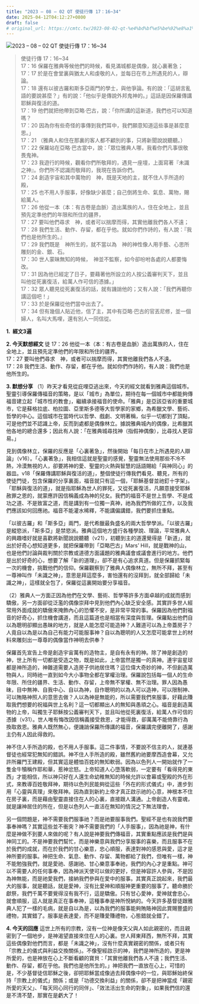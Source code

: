 ```yaml
---
title: "2023 – 08 – 02 QT 使徒行傳 17：16~34"
date: 2025-04-12T04:12:27+0800
draft: false
# original_url: https://cmtc.tw/2023-08-02-qt-%e4%bd%bf%e5%be%92%e8%a1%8c%e5%82%b3-17%ef%bc%9a1634
---
```


![2023 – 08 – 02 QT  使徒行傳 17：16\~34](/images/qt.jpg  "2023 – 08 – 02 QT  使徒行傳 17：16\~34")

> 使徒行傳 17：16\~34  
> 17：16 保羅在雅典等候他們的時候，看見滿城都是偶像，就心裏著急；  
> 17：17 於是在會堂裏與猶太人和虔敬的人，並每日在市上所遇見的人，辯論。  
> 17：18 還有以彼古羅和斯多亞兩門的學士，與他爭論。有的說：「這胡言亂語的要說甚麼？」有的說：「他似乎是傳說外邦鬼神的。」這話是因保羅傳講耶穌與復活的道。  
> 17：19 他們就把他帶到亞略‧巴古，說：「你所講的這新道，我們也可以知道嗎？  
> 17：20 因為你有些奇怪的事傳到我們耳中，我們願意知道這些事是甚麼意思。」  
> 17：21 （雅典人和住在那裏的客人都不顧別的事，只將新聞說說聽聽。）  
> 17：22 保羅站在亞略‧巴古當中，說：「眾位雅典人哪，我看你們凡事很敬畏鬼神。  
> 17：23 我遊行的時候，觀看你們所敬拜的，遇見一座壇，上面寫著『未識之神』。你們所不認識而敬拜的，我現在告訴你們。  
> 17：24 創造宇宙和其中萬物的　神，既是天地的主，就不住人手所造的殿，  
> 17：25 也不用人手服事，好像缺少甚麼；自己倒將生命、氣息、萬物，賜給萬人。  
> 17：26 他從一本（本：有古卷是血脈）造出萬族的人，住在全地上，並且預先定準他們的年限和所住的疆界，  
> 17：27 要叫他們尋求　神，或者可以揣摩而得，其實他離我們各人不遠；  
> 17：28 我們生活、動作、存留，都在乎他。就如你們作詩的，有人說：『我們也是他所生的。』  
> 17：29 我們既是　神所生的，就不當以為　神的神性像人用手藝、心思所雕刻的金、銀、石。  
> 17：30 世人蒙昧無知的時候，　神並不監察，如今卻吩咐各處的人都要悔改。  
> 17：31 因為他已經定了日子，要藉著他所設立的人按公義審判天下，並且叫他從死裏復活，給萬人作可信的憑據。」  
> 17：32 眾人聽見從死裏復活的話，就有譏誚他的；又有人說：「我們再聽你講這個吧！」  
> 17：33 於是保羅從他們當中出去了。  
> 17：34 但有幾個人貼近他，信了主，其中有亞略‧巴古的官丟尼修，並一個婦人，名叫大馬哩，還有別人一同信從。

**1.  經文3遍**

**2. 今天默想經文**
徒 17：26 他從一本（本：有古卷是血脈）造出萬族的人，住在全地上，並且預先定準他們的年限和所住的疆界。  
17：27 要叫他們尋求　神，或者可以揣摩而得，其實他離我們各人不遠。  
17：28 我們生活、動作、存留，都在乎他。就如你們作詩的，有人說：我們也是他所生的。

**3. 默想分享**
（1）昨天才看見從庇哩亞逃出來，今天的經文就看到雅典這個城市。聖靈引導保羅傳福音的策略，是以「城市」為單位，期待在每一個城市中都能夠傳福音建立起「城市性的教會」，繼續承接福音的使命。「雅典」是亞該亞省的重要城市，它是蘇格拉底、柏拉圖、亞里斯多德等大哲學家的家鄉，為希臘文學、藝術、哲學的中心。這個城市在當時代以哲學、戲劇、文明著稱，似乎一切都到了頂點，可是他們並不認識上帝，反而到處都是偶像林立。據說雅典城內的偶像，比希臘其他各地的總合還多；因此有人說：「在雅典城尋找神（指假神偶像），比尋找人更容易。」

見到偶像林立，保羅的反應是「心裏著急」，然後開始「每日在市上所遇見的人辯論」（v16）。「心裏著急」，我相信這就是聖靈的感覺，聖靈無法使用那些不冷不熱，冷漠無視的人，卻要將神的愛、聖靈的火熱與智慧的話語賜給「與神同心」的器皿。v18「保羅傳講耶穌與復活的道」，整個使徒行傳我們看見、聽見，所有的使徒門徒，包含保羅的分享裏面，福音就只有這一個，「耶穌基督並祂釘十字架」。「耶穌與復活的道」，就是指耶穌為世人的罪死，又從死裏復活，凡願意接受耶穌赦罪之恩的，就蒙應許因信稱義成為神的兒女。我們的福音不是世上哲學、不是成功之道、不是致富之道，而是講到有一位獨一真神，祂為我們所做的工作，以及我們應該如何回應祂。福音不能灌水稀釋，不能講偏講錯，我們要抓住重點。

「以彼古羅」和「斯多亞」兩門，是代希臘最負盛名的兩大哲學學派。「以彼古羅」是縱慾派，「斯多亞」是禁慾派。雅典這個地方盛行各種學說、理論，平常雅典人的興趣嗜好就是喜歡將新聞說說聽聽（v21），初聽到主的道還覺得是「新道」，就出於好奇心想知道更多，就把保羅帶到「亞略巴古」Mars’ Hill，就是戰神的山，也是他們討論與裁判關於宗教或道德方面議題的雅典議會或議會進行的地方。他們是出於好奇的心，想要了解「新的道理」，卻不是有心追求真道。但是保羅抓緊每一次的機會，挑戰他們的信仰。保羅觀察到了雅典人偶像林立，無所不拜，甚至有一尊神叫作「未識之神」，意思是拜這麼多，害怕還有的沒拜到，就全部歸給「未識之神」，這樣就全包了，保羅從這裏開始要分享福音。

（2）雅典人一方面正因為他們在文學、藝術、哲學等許多方面卓越的成就而感到驕傲，另一方面卻從泛濫的偶像崇拜中見到他們內心缺乏安全感。其實許多世人經常用外面成就的驕傲來掩飾內心的恐懼不安，是非常平常的事。保羅因為他們對福音的好奇心，抓住機會講道，而且這篇道也是相當有深度與哲理。保羅點出他們自以為聰明卻顯出愚昧的地方，就是人能怎麼可能造神？人難道可以為上帝蓋房子？人竟自以為是以為自己有能力可能服事神？自以為聰明的人又怎麼可能拿世上的材料來雕刻出一尊尊的偶像當作神明去供奉？

保羅首先宣告上帝是創造宇宙萬有的造物主，是自有永有的神。除了神是創造的神，世上所有一切都是受造之物，既是如此，上帝當然是獨一的真神。連宇宙星球都是神所造的，神難道需要人造房子供祂居住嗎？這位偉大奇妙的神，不但創造萬物與人，同時祂一直到如今大小事物全都在掌權治理。保羅說包括每一個人的生命年限、所住的疆界、生活、動作、存留，上帝無不掌權、無不治理。罪人因為愚昧，目中無神、自我中心、自以為神，自作聰明的以為人可以造神，可以限制神、可以賄賂神照人的意思去做？人以為神是無能的，所以需要我們來服事，好藉此賺取我們想要的祝福與世上名利？這一切都顯出人的無知與愚頑之心。福音是創造萬物的上帝，叫獨生子耶穌按公義審判天下，並且叫他從死裏復活，給萬人作可信的憑據（v31）。世人唯有悔改因信稱義接受救恩，才能得救，卻萬萬不能倚靠行為換取救恩。雅典人既然無心，便譏誚保羅所傳講的福音，保羅講完便離開了，感謝主仍有人因此得救的。

神不住人手所造的殿，也不用人手服事。這二件事情，不要說不信主的人，就連基督徒也經常犯無知的錯誤。神不住人手所造的殿，雖然舊約祂要摩西造會幕，又允許所羅門王建殿，但其實這是體恤百姓的無知軟弱。因為以色列人一開始就作了一隻金牛犢稱作耶和華，惹神忿怒。上帝知道人心墮落軟弱，一定要有「看得見的東西」才能相信，所以神只好在人還生命幼稚無知的時候允許以會幕或聖殿的外在形式，來教導百姓敬拜神，期待以色列民能夠從這些「外在的形式儀式」中，進步到用「心靈與真理」來敬拜神。因為直到新約上帝才真正啟示祂的心意，神根本不住在房子裏，而是藉由聖靈直接住在人的心裏，直接跟人溝通。上帝創造人有靈魂，就是讓神居住的所在，但是以色列人一直活在無知的情況之下無法理會。

另一個問題是，神不需要我們服事祂？而是祂要服事我們。聖經不是也有說我們要事奉神嗎？其實這些並不衝突？神不需要我們的「人手服事」，因為祂是神，有什麼是神做不到要人來做的呢？有人說是神要我們傳福音，其實重點應該是我們是與神同工的。不是神要我們幫忙，而是神樂意與我們分享服事的喜樂，而且服事不在於我們的成就，而在於我們的甘心樂意，忠心順服，表達對神的感恩與愛，這才是神所要的服事。神把生命、氣息、動作、存留、萬物都給了我們，但唯有一樣，神不能勉強我們，就是愛祂、感謝祂、甘心樂意事奉祂，我們的內心才是重點。神可以不需要人的任何事奉，因為神派天使可以做的更好，但是神容許人參與，不是因為神無能，而是祂愛我們，接納我們參與在愛中的服事。其實真正說起來，我們最大的服事，就是聽話，就是愛神，沒有比愛神和順服神更重要的服事了。聽命勝於獻祭，我們千萬不要覺得沒有我不行，這是驕傲。只有甘心愛神，愛神就會忠心，就會順服，這人就是真正在事奉神，這種事奉是神所悅納的。今天許多基督徒跟雅典人犯了一樣的毛病，就是自以為是，以為我們的服事能夠賄賂神因此賞賜豐盛的禮物，其實錯了。服事是表達愛，而不是賺愛賺禮物，心態錯就全錯了。

**4. 今天的回應**
這世上所有的宗教，沒有一位神是像天父與人如此親密的，而且親密到了一個地步，是神渴望直接來住在人的心裏。世人拜東拜西，無所不拜，其實這些偶像對他們而言，都是「未識之神」，沒有什麼真實親密的關係，或者只有「宗教上的儀式與利益交換關係」。不像聖經啟示的神，我們是神所造的，更是神所愛的，也是神放在心上不斷看顧的寶貝：「其實他離我們各人不遠；我們生活、動作、存留，都在乎他。我們也是他所生的。」神把我們一直放在心上，可惜的是，不少基督徒信耶穌之後，卻把耶穌當成像過去拜偶像中的一位，與耶穌始終保持「宗教上的儀式」關係；或是「功德交換利益」的關係，卻不是把神當成「親密所愛的天父」、「每天同心同行的同伴」、「效法活出生命的對象」，如果我們信的還是不清不楚，那實在是虧大了！
